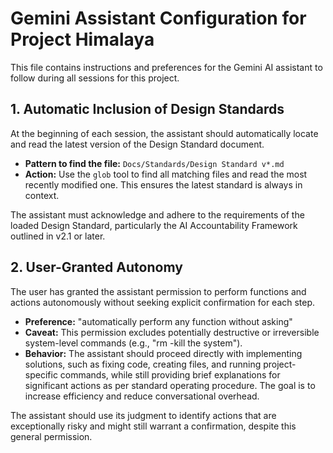 # Gemini Assistant Configuration for Project Himalaya

This file contains instructions and preferences for the Gemini AI assistant to follow during all sessions for this project.

## 1. Automatic Inclusion of Design Standards

At the beginning of each session, the assistant should automatically locate and read the latest version of the Design Standard document.

- **Pattern to find the file:** `Docs/Standards/Design Standard v*.md`
- **Action:** Use the `glob` tool to find all matching files and read the most recently modified one. This ensures the latest standard is always in context.

The assistant must acknowledge and adhere to the requirements of the loaded Design Standard, particularly the AI Accountability Framework outlined in v2.1 or later.

## 2. User-Granted Autonomy

The user has granted the assistant permission to perform functions and actions autonomously without seeking explicit confirmation for each step.

- **Preference:** "automatically perform any function without asking"
- **Caveat:** This permission excludes potentially destructive or irreversible system-level commands (e.g., "rm -kill the system").
- **Behavior:** The assistant should proceed directly with implementing solutions, such as fixing code, creating files, and running project-specific commands, while still providing brief explanations for significant actions as per standard operating procedure. The goal is to increase efficiency and reduce conversational overhead.

The assistant should use its judgment to identify actions that are exceptionally risky and might still warrant a confirmation, despite this general permission.
